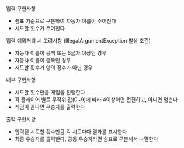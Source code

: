 입력 구현사항
- 쉼표 기준으로 구분하여 자동차 이름이 주어진다
- 시도할 횟수가 주어진다

입력 예외처리 시 고려사항 (IllegalArgumentException 발생 조건)
- 자동차 이름이 공백 또는 6글자 이상인 경우
- 자동차 이름이 중복인 경우
- 시도할 횟수가 양의 정수가 아닌 경우

내부 구현사항
- 시도할 횟수만큼 게임을 진행한다
- 각 플레이어 별로 무작위 값(0~9)에 따라 4이상이면 전진하고, 아니면 멈춘다
- 게임이 끝나면 우승자를 출력한다

출력 구현사항
- 입력된 시도할 횟수만큼 각 시도마다 결과를 표시한다
- 최종 우승자를 출력한다, 공동 우승자라면 쉼표로 구분해서 나열한다